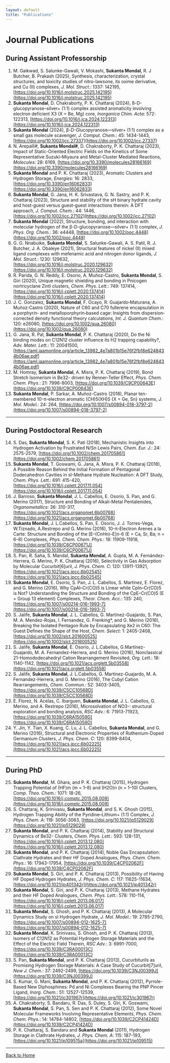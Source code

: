 ```yaml
---
layout: default
title: "Publications"
---
```


# Journal Publications

## During Assistant Professorship

1. M. Gaikwad, S. Salunke-Gawali, V. Mokashi, **Sukanta Mondal**, R. J Butcher, B. Prakash (2025), Synthesis, characterization, crystal structures, and toxicity studies of nitro-lawsone, its oxime derivative, and Cu (II) complexes, *J. Mol. Struct.*: 1337: 142195, [https://doi.org/10.1016/j.molstruc.2025.142195](https://doi.org/10.1016/j.molstruc.2025.142195)  
2. **Sukanta Mondal**, D. Chakraborty, P. K. Chattaraj (2024), ß-D-glucopyranose–silver+ (1:1) complex assisted aromaticity involving electron deficient X3 (X = Be, Mg) core, *Inorganica Chim. Acta*: 572: 122313, [https://doi.org/10.1016/j.ica.2024.122313](https://doi.org/10.1016/j.ica.2024.122313)  
3. **Sukanta Mondal**  (2024), β-D-Glucopyranose—silver+ (1:1) complex as a small gas molecule scavenger, *J. Comput. Chem.*: 45: 1434-1443, [https://doi.org/10.1002/jcc.27337](https://doi.org/10.1002/jcc.27337)  
4. N. Arepalli#, **Sukanta Mondal#**, D. Chakraborty, P. K. Chattaraj (2023), Impact of Static-Oriented Electric Fields on the Kinetics of Some Representative Suzuki–Miyaura and Metal-Cluster Mediated Reactions, *Molecules*: 28: 6169, [https://doi.org/10.3390/molecules28166169](https://doi.org/10.3390/molecules28166169)  
5. **Sukanta Mondal** and P. K. Chattaraj (2023), Aromatic Clusters and Hydrogen Storage, *Energies*: 16: 2833, [https://doi.org/10.3390/en16062833](https://doi.org/10.3390/en16062833)  
6. **Sukanta Mondal**, G. Jana, H. K. Srivastava, G. N. Sastry, and P. K. Chattaraj (2023), Structure and stability of the sH binary hydrate cavity and host-guest versus guest-guest interactions therein: A DFT approach, *J. Comput. Chem.*: 44: 1446, [https://doi.org/10.1002/jcc.27102](https://doi.org/10.1002/jcc.27102)  
7. **Sukanta Mondal** (2022), Structure, bonding, and interaction with molecular hydrogen of the β-D-glucopyranose―silver+ (1:1) complex, *J. Phys. Org. Chem.*: 36: e4448, [https://doi.org/10.1002/poc.4448](https://doi.org/10.1002/poc.4448)  
8. G. G. Nnabuike, **Sukanta Mondal**, S. Salunke-Gawali, A. S. Patil, R. J. Butcher, J. A. Obaleye (2021), Structural features of nickel (II) mixed ligand complexes with mefenamic acid and nitrogen donor ligands, *J. Mol. Struct.*: 1230: 129632, [https://doi.org/10.1016/j.molstruc.2020.129632](https://doi.org/10.1016/j.molstruc.2020.129632)  
9. R. Parida, G. N. Reddy, E. Osorio, A. Muñoz-Castro, **Sukanta Mondal**, S. Giri (2020), Unique magnetic shielding and bonding in Pnicogen nortricyclane Zintl clusters, *Chem. Phys. Lett.*: 749: 137414, [https://doi.org/10.1016/j.cplett.2020.137414](https://doi.org/10.1016/j.cplett.2020.137414)  
10. J. C. Gonzalez, **Sukanta Mondal**, F. Ocayo, R. Guajardo‐Maturana, A. Muñoz‐Castro (2020), Nature of C60 and C70 fullerene encapsulation in a porphyrin‐ and metalloporphyrin‐based cage: Insights from dispersion‐corrected density functional theory calculations, *Int. J. Quantum Chem.*: 120: e26080, [https://doi.org/10.1002/qua.26080](https://doi.org/10.1002/qua.26080)  
11. G. Jana, R. Pal, **Sukanta Mondal**, P. K. Chattaraj (2020), Do the Ni binding modes on C12N12 cluster influence its H2 trapping capability?, *Adv. Mater. Lett.*: 11: 20041500, [https://aml.iaamonline.org/article_13982_4e7a801b15e76f2fbf8e6248434b06ae.pdf](https://aml.iaamonline.org/article_13982_4e7a801b15e76f2fbf8e6248434b06ae.pdf)  
12. M. Homray, **Sukanta Mondal**, A. Misra, P. K. Chattaraj (2019), Bond Stretch Isomerism in Be32- driven by Renner-Teller Effect, *Phys. Chem. Chem. Phys.*: 21: 7996-8003, [https://doi.org/10.1039/C9CP00643E](https://doi.org/10.1039/C9CP00643E)  
13. **Sukanta Mondal**, P. Sarkar, A. Muñoz-Castro (2018), Planar ten-membered 10-π-electron aromatic (CH)5(XH)5 {X = Ge, Sn} systems, *J. Mol. Model.*: 24: 264, [https://doi.org/10.1007/s00894-018-3797-2](https://doi.org/10.1007/s00894-018-3797-2)  

---

## During Postdoctoral Research

14. S. Das, **Sukanta Mondal**, S. K. Pati (2018), Mechanistic Insights into Hydrogen Activation by Frustrated N/Sn Lewis Pairs, *Chem. Eur. J.*: 24: 2575-2579, [https://doi.org/10.1002/chem.201705861](https://doi.org/10.1002/chem.201705861)  
15. **Sukanta Mondal**, T. Goswami, G. Jana, A. Misra, P. K. Chattaraj (2018), A Possible Reason Behind the Initial Formation of Pentagonal Dodecahedron Cavities in sI-Methane Hydrate Nucleation: A DFT Study, *Chem. Phys. Lett.*: 691: 415-420, [https://doi.org/10.1016/j.cplett.2017.11.054](https://doi.org/10.1016/j.cplett.2017.11.054)  
16. J. Barroso, **Sukanta Mondal**, J. L. Cabellos, E. Osorio, S. Pan, and G. Merino (2017), Structure and Bonding of Alkali-Metal Pentalenides, *Organometallics*: 36: 310-317, [https://doi.org/10.1021/acs.organomet.6b00768](https://doi.org/10.1021/acs.organomet.6b00768)  
17. **Sukanta Mondal**, J. L.Cabellos, S. Pan, E. Osorio, J. J. Torres-Vega, W.Tiznado, A.Restrepo and G. Merino (2016), 10-π-Electron Arenes a la Carte: Structure and Bonding of the [E–(CnHn)–E]n-6 (E = Ca, Sr, Ba; n = 6–8) Complexes, *Phys. Chem. Chem. Phys.*: 18: 11909-11918, [https://doi.org/10.1039/C6CP00671J](https://doi.org/10.1039/C6CP00671J)  
18. S. Pan, R. Saha, S. Mandal, **Sukanta Mondal**, A. Gupta, M. A. Fernández-Herrera, G. Merino, P. K. Chattaraj (2016), Selectivity in Gas Adsorption by Molecular Cucurbit[6]uril, *J. Phys. Chem. C*: 120: 13911-13921, [https://doi.org/10.1021/acs.jpcc.6b02545](https://doi.org/10.1021/acs.jpcc.6b02545)  
19. **Sukanta Mondal**, E. Osorio, S. Pan, J. L. Cabellos, S. Martinez, E. Florez, and G. Merino (2016), Why CpAl–Cr(CO)5 is Linear while CpIn–Cr(CO)5 is Not? Understanding the Structure and Bonding of the CpE–Cr(CO)5 (E = Group 13 element) Complexes, *Theor. Chem. Acc.*: 135: 240, [https://doi.org/10.1007/s00214-016-1993-7](https://doi.org/10.1007/s00214-016-1993-7)  
20. S. Jalife, **Sukanta Mondal**, J. L. Cabellos, G. Martínez-Guajardo, S. Pan, M. A. Mendez-Rojas, I. Fernandez, G. Frenking*, and G. Merino (2016), Breaking the Isolated Pentagon Rule by Encapsulating Xe2 in C60: The Guest Defines the Shape of the Host, *Chem. Select*: 1: 2405-2408, [https://doi.org/10.1002/slct.201600525](https://doi.org/10.1002/slct.201600525)  
21. S. Jalife, **Sukanta Mondal**, E. Osorio, J. L.Cabellos, G.Martínez-Guajardo, M. A. Fernandez-Herrera, and G. Merino (2016), Nonclassical 21-Homododecahedryl Cation Rearrangement Revisited, *Org. Lett.*: 18: 1140-1142, [https://doi.org/10.1021/acs.orglett.5b03558](https://doi.org/10.1021/acs.orglett.5b03558)  
22. S. Jalife, **Sukanta Mondal**, J. L.Cabellos, G. Martinez-Guajardo, M. A. Fernandez-Herrera, and G. Merino (2016), The Cubyl Cation Rearrangements, *Chem. Commun.*: 52: 3403-3405, [https://doi.org/10.1039/C5CC10568D](https://doi.org/10.1039/C5CC10568D)  
23. E. Florez, N. Acelas, C. Ibarguen, **Sukanta Mondal**, J. L. Cabellos, G. Merino, and A. Restrepo (2016), Microsolvation of NO3-: structural exploration and bonding analysis, *RSC Adv.*: 6: 71913-71923, [https://doi.org/10.1039/C6RA15059D](https://doi.org/10.1039/C6RA15059D)  
24. Y. Jin, Y. Tian, X. Kuang, C. Lu, J. L. Cabellos, **Sukanta Mondal**, and G. Merino (2016), Structural and Electronic Properties of Ruthenium-Doped Germanium Clusters, *J. Phys. Chem. C*: 120: 8399-8404, [https://doi.org/10.1021/acs.jpcc.6b02225](https://doi.org/10.1021/acs.jpcc.6b02225)  

---

## During PhD

25. **Sukanta Mondal**, M. Ghara, and P. K. Chattaraj (2015), Hydrogen Trapping Potential of (HF)m (m = 1–8) and (H2O)n (n = 1–10) Clusters, *Comp. Theo. Chem.*: 1071: 18-26, [https://doi.org/10.1016/j.comptc.2015.08.009](https://doi.org/10.1016/j.comptc.2015.08.009)  
26. S. Chattaraj, K. Srinivasu, **Sukanta Mondal**, and S. K. Ghosh (2015), Hydrogen Trapping Ability of the Pyridine–Lithium+ (1:1) Complex, *J. Phys. Chem. A*: 119: 3056-3063, [https://doi.org/10.1021/jp5129029](https://doi.org/10.1021/jp5129029)  
27. **Sukanta Mondal**, and P. K. Chattaraj (2014), Stability and Structural Dynamics of Be32- Clusters, *Chem. Phys. Lett.*: 593: 128-131, [https://doi.org/10.1016/j.cplett.2013.12.080](https://doi.org/10.1016/j.cplett.2013.12.080)  
28. **Sukanta Mondal**, and P. K. Chattaraj (2014), Noble Gas Encapsulation: Clathrate Hydrates and their HF Doped Analogues, *Phys. Chem. Chem. Phys.*: 16: 17943-17954, [https://doi.org/10.1039/C4CP02062F](https://doi.org/10.1039/C4CP02062F)  
29. **Sukanta Mondal**, S. Giri, and P. K. Chattaraj (2013), Possibility of Having HF Doped Hydrogen Hydrates, *J. Phys. Chem. C*: 117: 11625-11634, [https://doi.org/10.1021/jp401342r](https://doi.org/10.1021/jp401342r)  
30. **Sukanta Mondal**, S. Giri, and P. K. Chattaraj (2013), Methane Hydrates and their HF Doped Analogues, *Chem. Phys. Lett.*: 578: 110-114, [https://doi.org/10.1016/j.cplett.2013.06.017](https://doi.org/10.1016/j.cplett.2013.06.017)  
31. **Sukanta Mondal**, S. Ghosh, and P. K. Chattaraj (2013), A Molecular Dynamics Study on sI Hydrogen Hydrate, *J. Mol. Model.*: 19: 2785-2790, [https://doi.org/10.1007/s00894-012-1625-7](https://doi.org/10.1007/s00894-012-1625-7)  
32. **Sukanta Mondal**, K. Srinivasu, S. Ghosh, and P. K. Chattaraj (2013), Isomers of C12N12 as Potential Hydrogen Storage Materials and the Effect of the Electric Field Therein, *RSC Adv.*: 3: 6991-7000, [https://doi.org/10.1039/C3RA00013C](https://doi.org/10.1039/C3RA00013C)  
33. S. Pan, **Sukanta Mondal**, and P. K. Chattaraj (2013), Cucurbiturils as Promising Hydrogen Storage Materials: A Case Study of Cucurbit[7]uril, *New J. Chem.*: 37: 2492-2499, [https://doi.org/10.1039/C3NJ00399J](https://doi.org/10.1039/C3NJ00399J)  
34. S. Kumar, G. Mani, **Sukanta Mondal**, and P. K. Chattaraj (2012), Pyrrole-Based New Diphosphines: Pd and Ni Complexes Bearing the PNP Pincer Ligand, *Inorg. Chem.*: 51: 12527-12539, [https://doi.org/10.1021/ic301967r](https://doi.org/10.1021/ic301967r)  
35. A. Chakraborty, S. Bandaru, R. Das, S. Duley, S. Giri, K. Goswami, **Sukanta Mondal**, S. Pan, S. Sen and P. K. Chattaraj (2012), Some Novel Molecular Frameworks Involving Representative Elements, *Phys. Chem. Chem. Phys.*: 14: 14784-14802, [https://doi.org/10.1039/C2CP41424D](https://doi.org/10.1039/C2CP41424D)  
36. P. K. Chattaraj, S. Bandaru and **Sukanta Mondal** (2011), Hydrogen Storage in Clathrate Hydrates, *J. Phys. Chem. A*: 115: 187-193, [https://doi.org/10.1021/jp109515a](https://doi.org/10.1021/jp109515)
 

---

[Back to Home](index.md)
